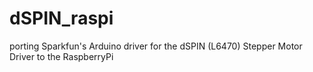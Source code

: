 dSPIN_raspi
===========

porting Sparkfun's Arduino driver for the dSPIN (L6470) Stepper Motor Driver to the RaspberryPi